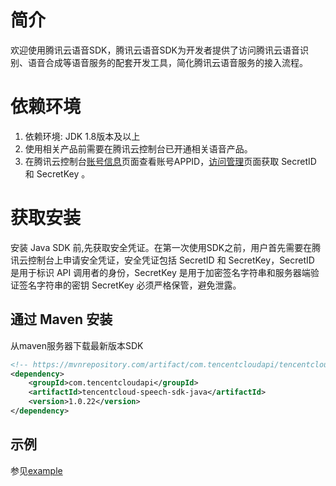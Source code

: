 # 简介
欢迎使用腾讯云语音SDK，腾讯云语音SDK为开发者提供了访问腾讯云语音识别、语音合成等语音服务的配套开发工具，简化腾讯云语音服务的接入流程。
# 依赖环境
1. 依赖环境: JDK 1.8版本及以上
2. 使用相关产品前需要在腾讯云控制台已开通相关语音产品。
3. 在腾讯云控制台[账号信息](https://console.cloud.tencent.com/developer)页面查看账号APPID，[访问管理](https://console.cloud.tencent.com/cam/capi)页面获取 SecretID 和 SecretKey 。


# 获取安装
安装 Java SDK 前,先获取安全凭证。在第一次使用SDK之前，用户首先需要在腾讯云控制台上申请安全凭证，安全凭证包括 SecretID 和 SecretKey，SecretID 是用于标识 API 调用者的身份，SecretKey 是用于加密签名字符串和服务器端验证签名字符串的密钥 SecretKey 必须严格保管，避免泄露。


## 通过 Maven 安装
从maven服务器下载最新版本SDK
```xml
<!-- https://mvnrepository.com/artifact/com.tencentcloudapi/tencentcloud-speech-sdk-java -->
<dependency>
    <groupId>com.tencentcloudapi</groupId>
    <artifactId>tencentcloud-speech-sdk-java</artifactId>
    <version>1.0.22</version>
</dependency>
```

## 示例
参见[example](https://github.com/TencentCloud/tencentcloud-speech-sdk-java-example)

